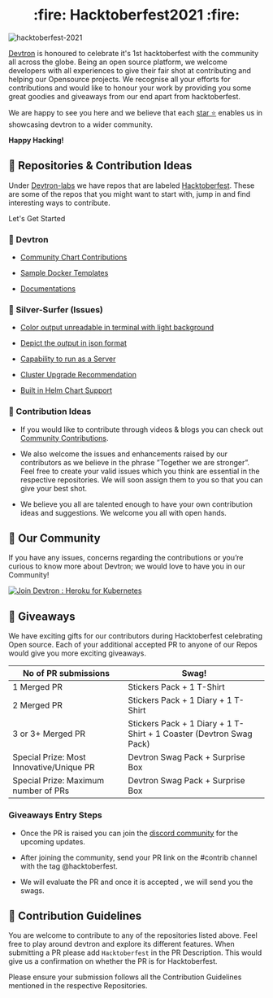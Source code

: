 <h1 align='center'>:fire: Hacktoberfest2021 :fire:</h1>

![hacktoberfest-2021](./assets/hacktoberfest2021.png)

[Devtron](https://github.com/devtron-labs/devtron) is honoured to celebrate it's 1st hacktoberfest with the community all across the globe. Being an open source platform, we welcome developers with all experiences to give their fair shot at contributing and helping our Opensource projects. We recognise all your efforts for contributions and would like to honour your work by providing you some great goodies and giveaways from our end apart from hacktoberfest.

We are happy to see you here and we believe that each [star ⭐️](https://github.com/devtron-labs/devtron) enables us in showcasing devtron to a wider community.  

**Happy Hacking!**

## :wrench: Repositories & Contribution Ideas

Under [Devtron-labs](https://github.com/devtron-labs) we have repos that are labeled [Hacktoberfest](https://github.com/search?q=org%3Adevtron-labs+hacktoberfest&type=repositories). These are some of the repos that you might want to start with, jump in and find interesting ways to contribute.

Let's Get Started

### :hammer: Devtron

* [Community Chart Contributions](https://github.com/devtron-labs/devtron/tree/main/contrib-chart)

* [Sample Docker Templates](https://github.com/devtron-labs/devtron/tree/main/sample-docker-templates)

* [Documentations](https://docs.devtron.ai/)




### :hammer: Silver-Surfer (Issues)

* [Color output unreadable in terminal with light background](https://github.com/devtron-labs/silver-surfer/issues/9)

* [Depict the output in json format](https://github.com/devtron-labs/silver-surfer/issues/11)

* [Capability to run as a Server](https://github.com/devtron-labs/silver-surfer/issues/12)

* [Cluster Upgrade Recommendation](https://github.com/devtron-labs/silver-surfer/issues/13)

* [Built in Helm Chart Support](https://github.com/devtron-labs/silver-surfer/issues/14)

### :hammer: Contribution Ideas

* If you would like to contribute through videos & blogs you can check out [Community Contributions](https://github.com/devtron-labs/devtron/blob/main/COMMUNITY_CONTRIBUTIONS.md).

* We also welcome the issues and enhancements raised by our contributors as we believe in the phrase ”Together we are stronger”. Feel free to create your valid issues which you think are essential in the respective repositories. We will soon assign them to you so that you can give your best shot.

* We believe you all are talented enough to have your own contribution ideas and suggestions. We welcome you all with open hands.

## :busts_in_silhouette: Our Community
If you have any issues, concerns regarding the contributions or you’re curious to know more about Devtron; we would love to have you in our Community!<br>

[![Join Devtron : Heroku for Kubernetes](https://discordapp.com/api/guilds/769482988882493450/widget.png?style=banner2)](https://discord.gg/9MrMwGDR)

## :gift: Giveaways

We have exciting gifts for our contributors during Hacktoberfest celebrating Open source. Each of your additional accepted PR to anyone of our Repos would give you more exciting giveaways. 

| No of PR submissions  | Swag! |
| ------------- | ------------- |
| 1 Merged PR  | Stickers Pack + 1 T-Shirt |
| 2 Merged PR  | Stickers Pack + 1 Diary + 1 T-Shirt  |
| 3 or 3+ Merged PR  | Stickers Pack + 1 Diary + 1 T-Shirt + 1 Coaster (Devtron Swag Pack)  |
| Special Prize: Most Innovative/Unique PR  | Devtron Swag Pack + Surprise Box  |
| Special Prize: Maximum number of PRs  | Devtron Swag Pack + Surprise Box  |

### Giveaways Entry Steps

* Once the PR is raised you can join the [discord community](https://discord.gg/9MrMwGDR) for the upcoming updates.

* After joining the community, send your PR link on the #contrib channel with the tag @hacktoberfest.

* We will evaluate the PR and once it is accepted , we will send you the swags.

## :book: Contribution Guidelines

You are welcome to contribute to any of the repositories listed above. Feel free to play around devtron and explore its different features. When submitting a PR please add `Hacktoberfest` in the PR Description. This would give us a confirmation on whether the PR is for Hacktoberfest. 

Please ensure your submission follows all the Contribution Guidelines mentioned in the respective Repositories.
